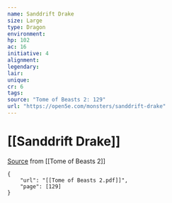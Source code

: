 ```yaml
---
name: Sanddrift Drake
size: Large
type: Dragon
environment: 
hp: 102
ac: 16
initiative: 4
alignment: 
legendary: 
lair: 
unique: 
cr: 6
tags: 
source: "Tome of Beasts 2: 129"
url: "https://open5e.com/monsters/sanddrift-drake"
---
```

# [[Sanddrift Drake]]

[Source](zotero://open-pdf/library/items/9UQIAB6R?page=129) from [[Tome of Beasts 2]]

```pdf
{
	"url": "[[Tome of Beasts 2.pdf]]",
	"page": [129]
}
```

